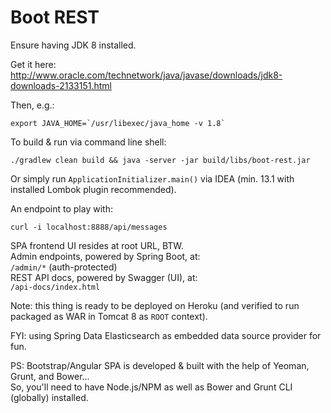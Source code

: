 Boot REST
=========

Ensure having JDK 8 installed.

Get it here:<br>
http://www.oracle.com/technetwork/java/javase/downloads/jdk8-downloads-2133151.html

Then, e.g.:

    export JAVA_HOME=`/usr/libexec/java_home -v 1.8`

To build & run via command line shell:

    ./gradlew clean build && java -server -jar build/libs/boot-rest.jar

Or simply run `ApplicationInitializer.main()` via IDEA (min. 13.1 with installed Lombok plugin recommended).

An endpoint to play with:

    curl -i localhost:8888/api/messages

SPA frontend UI resides at root URL, BTW.<br>
Admin endpoints, powered by Spring Boot, at:<br>
`/admin/*` (auth-protected)<br>
REST API docs, powered by Swagger (UI), at:<br>
`/api-docs/index.html`

Note: this thing is ready to be deployed on Heroku (and verified to run packaged as WAR in Tomcat 8 as `ROOT` context).

FYI: using Spring Data Elasticsearch as embedded data source provider for fun.

PS: Bootstrap/Angular SPA is developed & built with the help of Yeoman, Grunt, and Bower...<br>
    So, you'll need to have Node.js/NPM as well as Bower and Grunt CLI (globally) installed.
